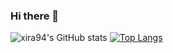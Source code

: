 ### Hi there 👋


![xira94's GitHub stats](https://github-readme-stats.vercel.app/api?username=xira94&show_icons=true&theme=material-palenight)
[![Top Langs](https://github-readme-stats.vercel.app/api/top-langs/?username=xira94&layout=compact&theme=material-palenight&langs_count=5)](https://github.com/anuraghazra/github-readme-stats)
